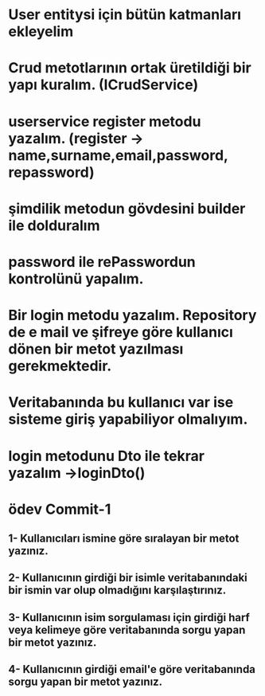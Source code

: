 # User entitysi için bütün katmanları ekleyelim
# Crud metotlarının ortak üretildiği bir yapı kuralım. (ICrudService)

# userservice register metodu yazalım. (register -> name,surname,email,password, repassword)
# şimdilik metodun gövdesini builder ile dolduralım
# password ile rePasswordun kontrolünü yapalım.

# Bir login metodu yazalım. Repository de e mail ve şifreye göre kullanıcı dönen bir metot yazılması gerekmektedir. 
# Veritabanında bu kullanıcı var ise sisteme giriş yapabiliyor olmalıyım.

# login metodunu Dto ile tekrar yazalım ->loginDto()

# ödev Commit-1
## 1- Kullanıcıları ismine göre sıralayan bir metot yazınız.
## 2- Kullanıcının girdiği bir isimle veritabanındaki bir ismin var olup olmadığını karşılaştırınız.
## 3- Kullanıcının isim sorgulaması için girdiği harf veya kelimeye göre veritabanında sorgu yapan bir metot yazınız.
## 4- Kullanıcının girdiği email'e göre veritabanında sorgu yapan bir metot yazınız.